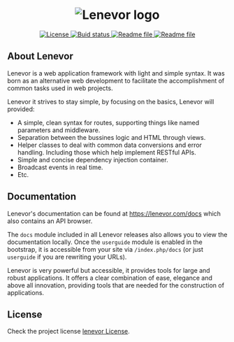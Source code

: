 <h1 align="center">
    <img src="" title="Lenevor logo"> 
</h1>

<p align="center">
<a href="https://github.com/lenevor/lenevor/blob/master/license.md">
    <img src="https://img.shields.io/badge/License-new%20BSD-orange.svg" title="License">
</a>
<a href="https://scrutinizer-ci.com/g/lenevor/lenevor/?branch=0.7.0">
    <img src="https://scrutinizer-ci.com/g/lenevor/lenevor/badges/quality-score.png?b=0.7.0" title="Buid status">
</a>  
<a href="https://github.com/lenevor/lenevor/blob/master/readme.md">
    <img src="https://img.shields.io/badge/PHP-7.3.12-blue.svg" title="Readme file">
</a>
<a href="https://packagist.org/packages/lenevor/lenevor">
    <img src="https://img.shields.io/badge/dev-v0.7.0--alpha.7-blue.svg" title="Readme file">
</a>
</p>

## About Lenevor

Lenevor is a web application framework with light and simple syntax. It was born as an alternative web development to facilitate the accomplishment of common tasks used in web projects. 

Lenevor it strives to stay simple, by focusing on the basics, Lenevor will provided:

- A simple, clean syntax for routes, supporting things like named parameters 
   and middleware.
- Separation between the bussines logic and HTML through views.
- Helper classes to deal with common data conversions and error handling. Including those which help implement RESTful APIs.
- Simple and concise dependency injection container.
- Broadcast events in real time.
- Etc.

## Documentation

Lenevor's documentation can be found at <https://lenevor.com/docs> which also contains an API browser.

The `docs` module included in all Lenevor releases also allows you to view the documentation locally. Once the `userguide` module is enabled in the bootstrap, it is accessible from your site via `/index.php/docs` (or just `userguide` if you are rewriting your URLs).

Lenevor is very powerful but accessible, it provides tools for large and robust applications. It offers a clear combination of ease, elegance and above all innovation, providing tools that are needed for the construction of applications.

## License

Check the project license [lenevor License](https://opensource.org/licenses/BSD-3-Clause).


